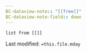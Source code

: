```yaml
---
BC-dataview-note:: "[[free]]"
BC-dataview-note-field:: down
---
```

```dataview
list from [[]]
```




Last modified: `=this.file.mday`